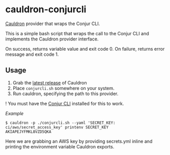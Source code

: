 # cauldron-conjurcli

[Cauldron](https://github.com/conjurinc/cauldron) provider that wraps the Conjur CLI.

This is a simple bash script that wraps the call to the Conjur CLI and implements the
Cauldron provider interface.

On success, returns variable value and exit code 0.
On failure, returns error message and exit code 1.

## Usage

1. Grab the [latest release](https://github.com/conjurinc/cauldron/releases) of Cauldron
2. Place `conjurcli.sh` somewhere on your system.
3. Run cauldron, specifying the path to this provider.

! You must have the [Conjur CLI](https://developer.conjur.net/cli) installed for this to work.

*Example*

```sh-session
$ cauldron -p ./conjurcli.sh --yaml 'SECRET_KEY: ci/aws/secret_access_key' printenv SECRET_KEY
AKIAPEJYFMKL8VZD5QKA
```

Here we are grabbing an AWS key by providing secrets.yml inline and printing the environment
variable Cauldron exports.
